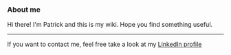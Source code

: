 ### About me
Hi there! I'm Patrick and this is my wiki. Hope you find something useful.

***

If you want to contact me, feel free take a look at my [LinkedIn profile](https://www.linkedin.com/in/patricksanzo/)


